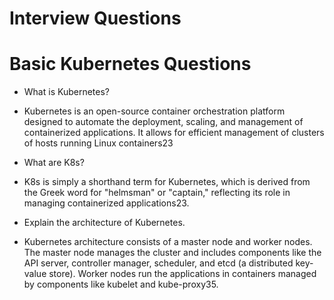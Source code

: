 # Interview Questions
# Basic Kubernetes Questions

* What is Kubernetes?

* Kubernetes is an open-source container orchestration platform designed to automate the deployment, scaling, and management of containerized applications. It allows for efficient management of clusters of hosts running Linux containers23

* What are K8s?

* K8s is simply a shorthand term for Kubernetes, which is derived from the Greek word for "helmsman" or "captain," reflecting its role in managing containerized applications23.

* Explain the architecture of Kubernetes.

* Kubernetes architecture consists of a master node and worker nodes. The master node manages the cluster and includes components like the API server, controller manager, scheduler, and etcd (a distributed key-value store). Worker nodes run the applications in containers managed by components like kubelet and kube-proxy35.